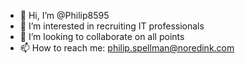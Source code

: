 - 👋 Hi, I’m @Philip8595
- 👀 I’m interested in recruiting IT professionals
- 💞️ I’m looking to collaborate on all points
- 📫 How to reach me: philip.spellman@noredink.com

<!---
Philip8595/Philip8595 is a ✨ special ✨ repository because its `README.md` (this file) appears on your GitHub profile.
You can click the Preview link to take a look at your changes.
--->
